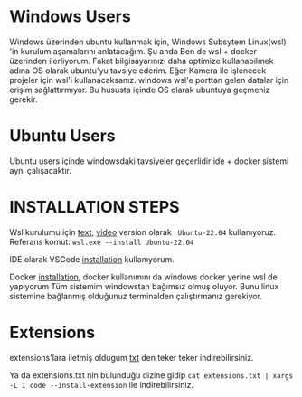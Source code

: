 # Windows Users

Windows üzerinden ubuntu kullanmak için, Windows Subsytem Linux(wsl) 'in kurulum aşamalarını anlatacağım.
Şu anda Ben de wsl + docker üzerinden ilerliyorum. 
Fakat bilgisayarınızı daha optimize kullanabilmek adına OS olarak ubuntu'yu tavsiye ederim. Eğer Kamera ile işlenecek projeler için wsl'i kullanacaksanız.
windows wsl'e porttan gelen datalar için erişim sağlattırmıyor. Bu hususta içinde OS olarak ubuntuya geçmeniz gerekir.  

# Ubuntu Users

Ubuntu users içinde windowsdaki tavsiyeler geçerlidir ide + docker sistemi aynı çalışacaktır.

# INSTALLATION STEPS

Wsl kurulumu için [text](https://learn.microsoft.com/en-us/windows/wsl/install), [video](https://www.youtube.com/watch?v=VUW2pIjDpEk)
version olarak ``` Ubuntu-22.04``` kullanıyoruz. Referans komut: ``` wsl.exe --install Ubuntu-22.04 ```

IDE olarak VSCode [installation](https://code.visualstudio.com/download) kullanıyorum. 

Docker [installation](https://docs.docker.com/engine/install/ubuntu/), docker kullanımını da windows docker yerine wsl de yapıyorum Tüm sistemim windowstan bağımsız olmuş oluyor.
Bunu linux sistemine bağlanmış olduğunuz terminalden çalıştırmanız gerekiyor.

# Extensions
extensions'lara iletmiş oldugum [txt](https://github.com/Renbago/sahaRobotikEgitim/blob/main/niceToHave/extensions.txt) den teker teker indirebilirsiniz. 

Ya da extensions.txt nin bulunduğu dizine gidip ```cat extensions.txt | xargs -L 1 code --install-extension``` ile indirebilirsiniz.



